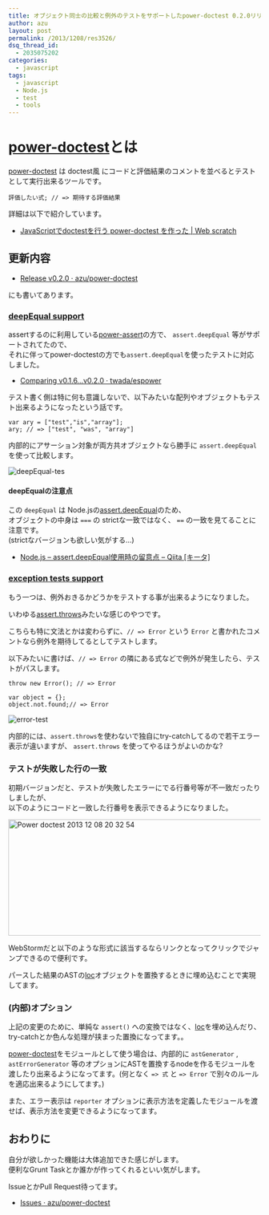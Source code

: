 ```yaml
---
title: オブジェクト同士の比較と例外のテストをサポートしたpower-doctest 0.2.0リリース
author: azu
layout: post
permalink: /2013/1208/res3526/
dsq_thread_id:
  - 2035075202
categories:
  - javascript
tags:
  - javascript
  - Node.js
  - test
  - tools
---
```

# [power-doctest][1]とは

[power-doctest][1] は doctest風 にコードと評価結果のコメントを並べるとテストとして実行出来るツールです。

    評価したい式; // => 期待する評価結果
    

詳細は以下で紹介しています。

*   [JavaScriptでdoctestを行う power-doctest を作った | Web scratch][2]

## 更新内容

*   [Release v0.2.0 · azu/power-doctest][3]

にも書いてあります。

### [deepEqual support][4]

assertするのに利用している[power-assert][5]の方で、 `assert.deepEqual` 等がサポートされてたので、  
それに伴ってpower-doctestの方でも`assert.deepEqual`を使ったテストに対応しました。

*   [Comparing v0.1.6&#8230;v0.2.0 · twada/espower][6]

テスト書く側は特に何も意識しないで、以下みたいな配列やオブジェクトもテスト出来るようになったという話です。

    var ary = ["test","is","array"];
    ary; // => ["test", "was", "array"]
    

内部的にアサーション対象が両方共オブジェクトなら勝手に `assert.deepEqual` を使って比較します。

![deepEqual-tes][7]

#### deepEqualの注意点

この `deepEqual` は Node.jsの[assert.deepEqual][8]のため、  
オブジェクトの中身は `===` の strictな一致ではなく、 `==` の一致を見てることに注意です。  
(strictなバージョンも欲しい気がする…)

*   [Node.js &#8211; assert.deepEqual使用時の留意点 &#8211; Qiita [キータ]][9]

### [exception tests support][10]

もう一つは、例外おきるかどうかをテストする事が出来るようになりました。

いわゆる[assert.throws][11]みたいな感じのやつです。

こちらも特に文法とかは変わらずに、`// => Error` という `Error` と書かれたコメントなら例外を期待してるとしてテストします。

以下みたいに書けば、`// => Error` の隣にある式などで例外が発生したら、テストがパスします。

    throw new Error(); // => Error
    
    var object = {};
    object.not.found;// => Error
    

![error-test][12]

内部的には、`assert.throws`を使わないで独自にtry-catchしてるので若干エラー表示が違いますが、 `assert.throws` を使ってやるほうがよいのかな?

### テストが失敗した行の一致

初期バージョンだと、テストが失敗したエラーにでる行番号等が不一致だったりしましたが、  
以下のようにコードと一致した行番号を表示できるようになりました。

<img src="http://efcl.infol/wp-content/uploads/2013/12/power-doctest-2013-12-08-20-32-54.jpg" alt="Power doctest 2013 12 08 20 32 54" title="power-doctest] 2013-12-08 20-32-54.jpg" border="0" width="600" height="232" />

WebStormだと以下のような形式に該当するならリンクとなってクリックでジャンプできるので便利です。



パースした結果のASTの[loc][13]オブジェクトを置換するときに埋め込むことで実現してます。

### (内部)オプション

上記の変更のために、単純な `assert()` への変換ではなく、[loc][13]を埋め込んだり、try-catchとか色んな処理が挟まった置換になってます。。

[power-doctest][1]をモジュールとして使う場合は、内部的に `astGenerator` , `astErrorGenerator` 等のオプションにASTを置換するnodeを作るモジュールを渡したり出来るようになってます。(何となく `=> 式` と `=> Error` で別々のルールを適応出来るようにしてます。)

また、エラー表示は `reporter` オプションに表示方法を定義したモジュールを渡せば、表示方法を変更できるようになってます。

## おわりに

自分が欲しかった機能は大体追加できた感じがします。  
便利なGrunt Taskとか誰かが作ってくれるといい気がします。

IssueとかPull Request待ってます。

*   [Issues · azu/power-doctest][14]

 [1]: https://github.com/azu/power-doctest "azu/power-doctest"
 [2]: http://efcl.info/2013/1201/res3494/ "JavaScriptでdoctestを行う power-doctest を作った | Web scratch"
 [3]: https://github.com/azu/power-doctest/releases/tag/0.2.0 "Release v0.2.0 · azu/power-doctest"
 [4]: https://github.com/azu/power-doctest/issues/1 "deepEqual support"
 [5]: https://github.com/twada/power-assert "power-assert"
 [6]: https://github.com/twada/espower/compare/v0.1.6...v0.2.0 "Comparing v0.1.6...v0.2.0 · twada/espower"
 [7]: http://gyazo.com/ab0667e9cd2aed9e2ecbfc8b31a4740b.gif
 [8]: http://nodejs.org/api/assert.html#assert_assert_deepequal_actual_expected_message "assert.deepEqual"
 [9]: http://qiita.com/ishisak@github/items/011a7cd4df8bdb15ccaa "Node.js - assert.deepEqual使用時の留意点 - Qiita [キータ]"
 [10]: https://github.com/azu/power-doctest/pull/2 "exception tests support"
 [11]: http://nodejs.org/api/assert.html#assert_assert_throws_block_error_message "assert.throws"
 [12]: http://gyazo.com/0c2bbc62f796288e94ddb3344581eb63.gif
 [13]: http://esprima.org/doc/ "loc"
 [14]: https://github.com/azu/power-doctest/issues?state=closed "Issues · azu/power-doctest"